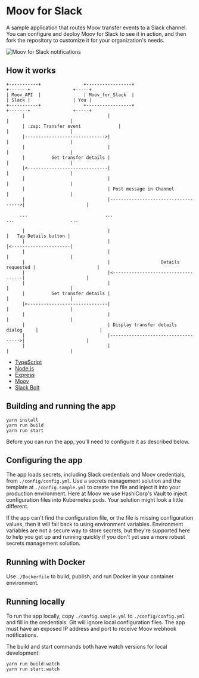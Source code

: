 # Moov for Slack

A sample application that routes Moov transfer events to a Slack channel. You can configure and deploy Moov for Slack to see it in action, and then fork the repository to customize it for your organization's needs.

![Moov for Slack notifications](https://user-images.githubusercontent.com/574793/135163070-fdd5ad49-7a85-4a7e-8f9d-8dc8ee263702.png)

## How it works

```text
+-----------+                +-----------------+                        +-------+                +-----+
| Moov_API  |                | Moov_for_Slack  |                        | Slack |                | You |
+-----------+                +-----------------+                        +-------+                +-----+
      |                               |                                     |                       |
      | :zap: Transfer event              |                                     |                       |
      |------------------------------>|                                     |                       |
      |                               |                                     |                       |
      |          Get transfer details |                                     |                       |
      |<------------------------------|                                     |                       |
      |                               |                                     |                       |
      |                               | Post message in Channel             |                       |
      |                               |------------------------------------>|                       |
      
     ...                             ...                                   ...                     ...
      
      |                               |                                     |   Tap Details button |
      |                               |                                     |<----------------------|
      |                               |                                     |                       |
      |                               |                   Details requested |                       |
      |                               |<------------------------------------|                       |
      |                               |                                     |                       |
      |          Get transfer details |                                     |                       |
      |<------------------------------|                                     |                       |
      |                               |                                     |                       |
      |                               | Display transfer details dialog     |                       |
      |                               |------------------------------------>|                       |
      |                               |                                     |                       |
```


* [TypeScript](https://www.typescriptlang.org/)
* [Node.js](https://nodejs.org/)
* [Express](https://expressjs.com/)
* [Moov](https://docs.moov.io/)
* [Slack Bolt](https://api.slack.com/tools/bolt)


## Building and running the app

```shell
yarn install
yarn run build
yarn run start
```

Before you can run the app, you'll need to configure it as described below.

## Configuring the app

The app loads secrets, including Slack credentials and Moov credentials, from `./config/config.yml`. Use a secrets management solution and the template at `./config.sample.yml` to create the file and inject it into your production environment. Here at Moov we use HashiCorp's Vault to inject configuration files into Kubernetes pods. Your solution might look a little different.

If the app can't find the configuration file, or the file is missing configuration values, then it will fall back to using environment variables. Environment variables are not a secure way to store secrets, but they're supported here to help you get up and running quickly if you don't yet use a more robust secrets management solution.

## Running with Docker

Use `./Dockerfile` to build, publish, and run Docker in your container environment.

## Running locally

To run the app locally, copy `./config.sample.yml` to `./config/config.yml` and fill in the credentials. Git will ignore local configuration files. The app must have an exposed IP address and port to receive Moov webhook notifications.

The build and start commands both have watch versions for local development:

```shell
yarn run build:watch
yarn run start:watch
```




